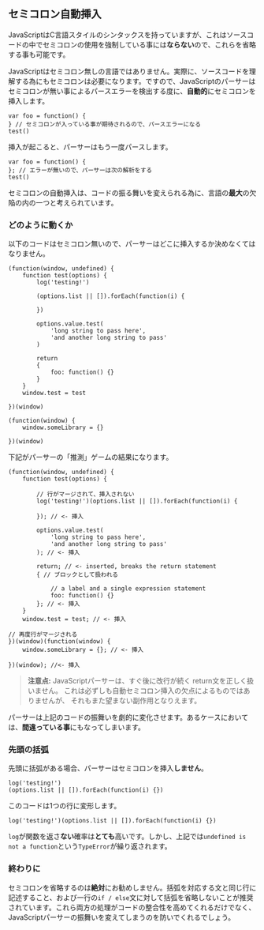 ## セミコロン自動挿入

JavaScriptはC言語スタイルのシンタックスを持っていますが、これはソースコードの中でセミコロンの使用を強制している事には**ならない**ので、これらを省略する事も可能です。

JavaScriptはセミコロン無しの言語ではありません。実際に、ソースコードを理解する為にもセミコロンは必要になります。ですので、JavaScriptのパーサーはセミコロンが無い事によるパースエラーを検出する度に、**自動的**にセミコロンを挿入します。

    var foo = function() {
    } // セミコロンが入っている事が期待されるので、パースエラーになる
    test()

挿入が起こると、パーサーはもう一度パースします。

    var foo = function() {
    }; // エラーが無いので、パーサーは次の解析をする
    test()

セミコロンの自動挿入は、コードの振る舞いを変えられる為に、言語の**最大**の欠陥の内の一つと考えられています。

### どのように動くか

以下のコードはセミコロン無いので、パーサーはどこに挿入するか決めなくてはなりません。

    (function(window, undefined) {
        function test(options) {
            log('testing!')

            (options.list || []).forEach(function(i) {

            })

            options.value.test(
                'long string to pass here',
                'and another long string to pass'
            )

            return
            {
                foo: function() {}
            }
        }
        window.test = test

    })(window)

    (function(window) {
        window.someLibrary = {}

    })(window)

下記がパーサーの「推測」ゲームの結果になります。

    (function(window, undefined) {
        function test(options) {

            // 行がマージされて、挿入されない
            log('testing!')(options.list || []).forEach(function(i) {

            }); // <- 挿入

            options.value.test(
                'long string to pass here',
                'and another long string to pass'
            ); // <- 挿入

            return; // <- inserted, breaks the return statement
            { // ブロックとして扱われる

                // a label and a single expression statement
                foo: function() {} 
            }; // <- 挿入
        }
        window.test = test; // <- 挿入

    // 再度行がマージされる
    })(window)(function(window) {
        window.someLibrary = {}; // <- 挿入

    })(window); //<- 挿入

> **注意点:** JavaScriptパーサーは、すぐ後に改行が続く return文を正しく扱いません。
> これは必ずしも自動セミコロン挿入の欠点によるものではありませんが、
> それもまた望まない副作用となりえます。


パーサーは上記のコードの振舞いを劇的に変化させます。あるケースにおいては、**間違っている事**にもなってしまいます。

### 先頭の括弧

先頭に括弧がある場合、パーサーはセミコロンを挿入**しません**。

    log('testing!')
    (options.list || []).forEach(function(i) {})

このコードは1つの行に変形します。

    log('testing!')(options.list || []).forEach(function(i) {})

`log`が関数を返さ**ない**確率は**とても**高いです。しかし、上記では`undefined is not a function`という`TypeError`が繰り返されます。

### 終わりに

セミコロンを省略するのは**絶対**にお勧めしません。括弧を対応する文と同じ行に記述すること、および一行の`if / else`文に対して括弧を省略しないことが推奨されています。これら両方の処理がコードの整合性を高めてくれるだけでなく、JavaScriptパーサーの振舞いを変えてしまうのを防いでくれるでしょう。

